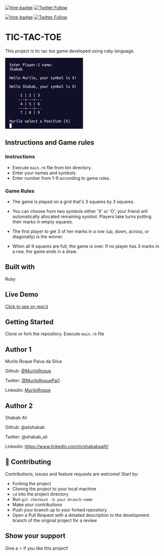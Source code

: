 [![hire-badge](https://img.shields.io/badge/Consult%20/%20Hire%20Murilo-Click%20to%20Contact-brightgreen)](mailto:muriloengqui@gmail.com) [![Twitter Follow](https://img.shields.io/twitter/follow/MuriloRoquePai1?label=Follow%20Murilo%20on%20Twitter&style=social)](https://twitter.com/MuriloRoquePai1)

[![hire-badge](https://img.shields.io/badge/Consult%20/%20Hire%20Shabab-Click%20to%20Contact-brightgreen)](mailto:shababsaifi@gmail.com) [![Twitter Follow](https://img.shields.io/twitter/follow/shabab_ali?label=Follow%20Shabab%20on%20Twitter&style=social)](https://twitter.com/shabab_ali)

# TIC-TAC-TOE

This project is tic tac toe game developed using ruby language. 

![screenshot](images/screenshot.png)

## Instructions and Game rules

### Instructions

- Execute `main.rb` file from bin directory.
- Enter your names and symbols.
- Enter number from 1-9 according to game rules.

### Game Rules

- The game is played on a grid that's 3 squares by 3 squares.

- You can choose from two symbols either 'X' or 'O', your friend will automatically allocated remaining symbol. Players take turns putting their marks in empty squares.

- The first player to get 3 of her marks in a row (up, down, across, or diagonally) is the winner.

- When all 9 squares are full, the game is over. If no player has 3 marks in a row, the game ends in a draw.


## Built with

Ruby

## Live Demo

[Click to see on repl.it](https://repl.it/@shababsaifi/Tic-Tac-Toe)

## Getting Started

Clone or fork the repository.
Execute `main.rb` file

## Author 1

Murilo Roque Paiva da Silva

Github: [@MuriloRoque](https://github.com/MuriloRoque)

Twitter: [@MuriloRoquePai1](https://twitter.com/MuriloRoquePai1)

Linkedin: [MuriloRoque](https://www.linkedin.com/in/murilo-roque-b1268741/)

## Author 2

Shabab Ali

Github: @alishabab

Twitter: @shabab_ali

Linkedin: https://www.linkedin.com/in/shababsaifi/

## 🤝 Contributing

Contributions, issues and feature requests are welcome! Start by:

- Forking the project
- Cloning the project to your local machine
- `cd` into the project directory
- Run `git checkout -b your-branch-name`
- Make your contributions
- Push your branch up to your forked repository
- Open a Pull Request with a detailed description to the development branch of the original project for a review

## Show your support

Give a ⭐️ if you like this project!

